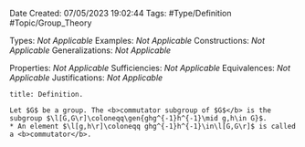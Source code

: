 <div class="topSpace"></div>

Date Created: 07/05/2023 19:02:44
Tags: #Type/Definition #Topic/Group_Theory

Types: <i>Not Applicable</i>
Examples: <i>Not Applicable</i>
Constructions: <i>Not Applicable</i>
Generalizations: <i>Not Applicable</i>

Properties: <i>Not Applicable</i>
Sufficiencies: <i>Not Applicable</i>
Equivalences: <i>Not Applicable</i>
Justifications: <i>Not Applicable</i>

``` ad-Definition
title: Definition.

Let $G$ be a group. The <b>commutator subgroup of $G$</b> is the subgroup $\l[G,G\r]\coloneqq\gen{ghg^{-1}h^{-1}\mid g,h\in G}$.
* An element $\l[g,h\r]\coloneqq ghg^{-1}h^{-1}\in\l[G,G\r]$ is called a <b>commutator</b>.

```
